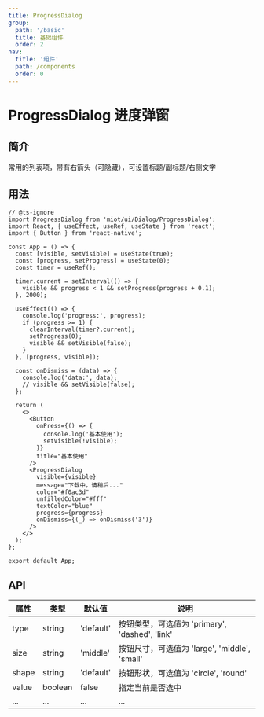 ```yaml
---
title: ProgressDialog
group:
  path: '/basic'
  title: 基础组件
  order: 2
nav:
  title: '组件'
  path: /components
  order: 0
---
```


# ProgressDialog 进度弹窗

## 简介

常用的列表项，带有右箭头（可隐藏），可设置标题/副标题/右侧文字

## 用法

```tsx
// @ts-ignore
import ProgressDialog from 'miot/ui/Dialog/ProgressDialog';
import React, { useEffect, useRef, useState } from 'react';
import { Button } from 'react-native';

const App = () => {
  const [visible, setVisible] = useState(true);
  const [progress, setProgress] = useState(0);
  const timer = useRef();

  timer.current = setInterval(() => {
    visible && progress < 1 && setProgress(progress + 0.1);
  }, 2000);

  useEffect(() => {
    console.log('progress:', progress);
    if (progress >= 1) {
      clearInterval(timer?.current);
      setProgress(0);
      visible && setVisible(false);
    }
  }, [progress, visible]);

  const onDismiss = (data) => {
    console.log('data:', data);
    // visible && setVisible(false);
  };

  return (
    <>
      <Button
        onPress={() => {
          console.log('基本使用');
          setVisible(!visible);
        }}
        title="基本使用"
      />
      <ProgressDialog
        visible={visible}
        message="下载中，请稍后..."
        color="#f0ac3d"
        unfilledColor="#fff"
        textColor="blue"
        progress={progress}
        onDismiss={(_) => onDismiss('3')}
      />
    </>
  );
};

export default App;
```

## API

| 属性  | 类型    | 默认值    | 说明                                           |
| ----- | ------- | --------- | ---------------------------------------------- |
| type  | string  | 'default' | 按钮类型，可选值为 'primary', 'dashed', 'link' |
| size  | string  | 'middle'  | 按钮尺寸，可选值为 'large', 'middle', 'small'  |
| shape | string  | 'default' | 按钮形状，可选值为 'circle', 'round'           |
| value | boolean | false     | 指定当前是否选中                               |
| ...   | ...     | ...       | ...                                            |
